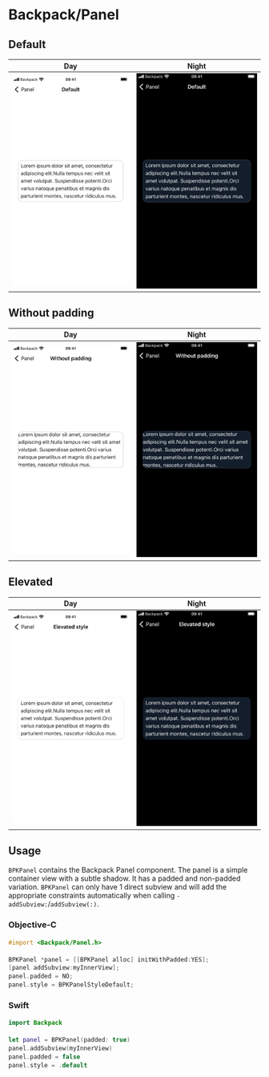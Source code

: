 # Backpack/Panel

## Default

| Day | Night |
| --- | --- |
| ![iPhone 8 simulator](https://raw.githubusercontent.com/Skyscanner/backpack-ios/main/screenshots/iPhone%208-panel___default_lm.png) |![iPhone 8 simulator - dark mode](https://raw.githubusercontent.com/Skyscanner/backpack-ios/main/screenshots/iPhone%208-panel___default_dm.png) |

## Without padding

| Day | Night |
| --- | --- |
| ![iPhone 8 simulator](https://raw.githubusercontent.com/Skyscanner/backpack-ios/main/screenshots/iPhone%208-panel___without-padding_lm.png) |![iPhone 8 simulator - dark mode](https://raw.githubusercontent.com/Skyscanner/backpack-ios/main/screenshots/iPhone%208-panel___without-padding_dm.png) |


## Elevated

| Day | Night |
| --- | --- |
| ![iPhone 8 simulator](https://raw.githubusercontent.com/Skyscanner/backpack-ios/main/screenshots/iPhone%208-panel___elevated_lm.png) |![iPhone 8 simulator - dark mode](https://raw.githubusercontent.com/Skyscanner/backpack-ios/main/screenshots/iPhone%208-panel___elevated_dm.png) |

## Usage

`BPKPanel` contains the Backpack Panel component. The panel is a simple container view with a subtle shadow. It has a padded and non-padded variation. `BPKPanel` can only have 1 direct subview and will add the appropriate constraints automatically when calling `-addSubview:`/`addSubview(:)`.

### Objective-C

```objective-c
#import <Backpack/Panel.h>

BPKPanel *panel = [[BPKPanel alloc] initWithPadded:YES];
[panel addSubview:myInnerView];
panel.padded = NO;
panel.style = BPKPanelStyleDefault;
```

### Swift

```swift
import Backpack

let panel = BPKPanel(padded: true)
panel.addSubview(myInnerView)
panel.padded = false
panel.style = .default
```
